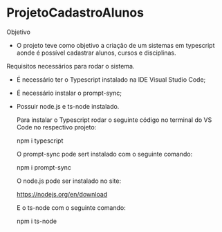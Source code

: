 # ProjetoCadastroAlunos

Objetivo

- O projeto teve como objetivo a criação de um sistemas em typescript aonde é possível cadastrar alunos, cursos e disciplinas.

Requisitos necessários para rodar o sistema.

- É necessário ter o Typescript instalado na IDE Visual Studio Code;
- É necessário instalar o prompt-sync;
- Possuir node.js e ts-node instalado.

  Para instalar o Typescript rodar o seguinte código no terminal do VS Code no respectivo projeto:

  npm i typescript

  O prompt-sync pode sert instalado com o seguinte comando:

  npm i prompt-sync

  O node.js pode ser instalado no site:

  https://nodejs.org/en/download

  E o ts-node com o seguinte comando:

  npm i ts-node


